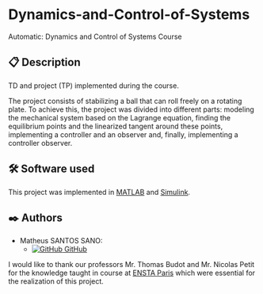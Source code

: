 # Dynamics-and-Control-of-Systems
Automatic: Dynamics and Control of Systems Course

## 📋 Description
TD and project (TP) implemented during the course.

The project consists of stabilizing a ball that can roll freely on a rotating plate. To achieve this, the project was divided into different parts: modeling the mechanical system based on the Lagrange equation, finding the equilibrium points and the linearized tangent around these points, implementing a controller and an observer and, finally, implementing a controller observer.

## 🛠️ Software used

This project was implemented in [MATLAB](https://www.mathworks.com/products/matlab.html) and [Simulink](https://www.mathworks.com/products/simulink.html).

## ✒️ Authors

- Matheus SANTOS SANO:
    - [![GitHub](https://i.stack.imgur.com/tskMh.png) GitHub](https://github.com/matsano)

I would like to thank our professors Mr. Thomas Budot and Mr. Nicolas Petit for the knowledge taught in course at [ENSTA Paris](https://www.ensta-paris.fr/) which were essential for the realization of this project.
